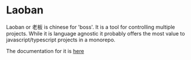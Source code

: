 # Laoban

Laoban or 老板 is chinese for 'boss'. It is a tool for controlling multiple projects. While it is language agnostic it
probably offers the most value to javascript/typescript projects in a monorepo.

The documentation for it is [here](code/modules/laoban/README.md)

